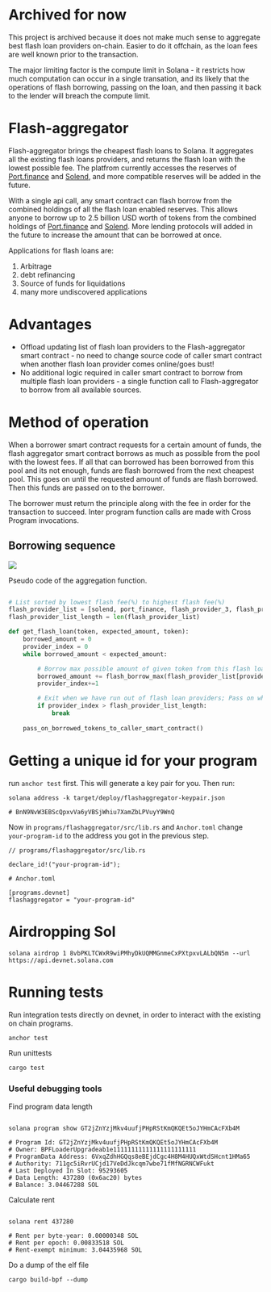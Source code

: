 # Archived for now
This project is archived because it does not make much sense to aggregate best flash loan providers on-chain. Easier to do it offchain, as the loan fees are well known prior to the transaction.

The major limiting factor is the compute limit in Solana - it restricts how much computation can occur in a single transation, and its likely that the operations of flash borrowing, passing on the loan, and then passing it back to the lender will breach the compute limit.

# Flash-aggregator

Flash-aggregator brings the cheapest flash loans to Solana. It aggregates all the existing flash loans providers, and returns the flash loan with the lowest possible fee. The platfrom currently accesses the reserves of [Port.finance](https://port.finance/) and [Solend](https://solend.fi/), and more compatible reserves will be added in the future.

With a single api call, any smart contract can flash borrow from the combined holdings of all the flash loan enabled reserves. This allows anyone to borrow up to 2.5 billion USD worth of tokens from the combined holdings of [Port.finance](https://port.finance/) and [Solend](https://solend.fi/). More lending protocols will added in the future to increase the amount that can be borrowed at once.

Applications for flash loans are:
1. Arbitrage
2. debt refinancing
3. Source of funds for liquidations
4. many more undiscovered applications

# Advantages
* Offload updating list of flash loan providers to the Flash-aggregator smart contract - no need to change source code of caller smart contract when another flash loan provider comes online/goes bust!
* No additional logic required in caller smart contract to borrow from multiple flash loan providers - a single function call to Flash-aggregator to borrow from all available sources.

# Method of operation
When a borrower smart contract requests for a certain amount of funds, the flash aggregator smart contract borrows as much as possible from the pool with the lowest fees. If all that can borrowed has been borrowed from this pool and its not enough, funds are flash borrowed from the next cheapest pool. This goes on until the requested amount of funds are flash borrowed. Then this funds are passed on to the borrower.

The borrower must return the principle along with the fee in order for the transaction to succeed.
Inter program function calls are made with Cross Program invocations.

## Borrowing sequence
[![](https://mermaid.ink/img/pako:eNp9kt1uwjAMhV_FytXQuhfoJqT9sMvdcBsJmcYtEW1SHIdpQrz7XEqHBtNy08g65_Oxm4OpoiNTmkS7TKGiN48NY_doA-jpkcVXvscg8BKZ4ycxYLrcl50q4DUGYazk1lS3mDYrbBqmBiWezO9DDZ4vtb8gU4eH-fyaUUJDshqrbcRwBxK3FArALmbtORsJ1zYlTdASeBg3CbnJdD_qoSaCPbaZbBgxH1EI4l5nndzFbaCffaTTKNV5FMiJEgwZtdEpZNIP1Dk4gKc1zwF57VXaUAGt32XvUHwMoEuJslGeYNqmKcq_O2GSzOHXWmaD0QZTmI64Q-_0Px8GlDUK78iaUq-OasytWGPDUaW51wy0cF6ppqyxTVQYzBKXX6EypXCmSXR-K2fV8Rv5NdNa)](https://mermaid-js.github.io/mermaid-live-editor/edit#pako:eNp9kt1uwjAMhV_FytXQuhfoJqT9sMvdcBsJmcYtEW1SHIdpQrz7XEqHBtNy08g65_Oxm4OpoiNTmkS7TKGiN48NY_doA-jpkcVXvscg8BKZ4ycxYLrcl50q4DUGYazk1lS3mDYrbBqmBiWezO9DDZ4vtb8gU4eH-fyaUUJDshqrbcRwBxK3FArALmbtORsJ1zYlTdASeBg3CbnJdD_qoSaCPbaZbBgxH1EI4l5nndzFbaCffaTTKNV5FMiJEgwZtdEpZNIP1Dk4gKc1zwF57VXaUAGt32XvUHwMoEuJslGeYNqmKcq_O2GSzOHXWmaD0QZTmI64Q-_0Px8GlDUK78iaUq-OasytWGPDUaW51wy0cF6ppqyxTVQYzBKXX6EypXCmSXR-K2fV8Rv5NdNa)

Pseudo code of the aggregation function.
```python

# List sorted by lowest flash fee(%) to highest flash fee(%)
flash_provider_list = [solend, port_finance, flash_provider_3, flash_provider_4]
flash_provider_list_length = len(flash_provider_list)

def get_flash_loan(token, expected_amount, token):
    borrowed_amount = 0
    provider_index = 0
    while borrowed_amount < expected_amount:

        # Borrow max possible amount of given token from this flash loan provider
        borrowed_amount += flash_borrow_max(flash_provider_list[provider_index], token )
        provider_index+=1

        # Exit when we have run out of flash loan providers; Pass on what we got.
        if provider_index > flash_provider_list_length:
            break
    
    pass_on_borrowed_tokens_to_caller_smart_contract()

```

# Getting a unique id for your program

run `anchor test` first. This will generate a key pair for you. Then run:
```
solana address -k target/deploy/flashaggregator-keypair.json 

# BnN9NvW3EBScQpxvVa6yVBSjWhiu7XamZbLPVuyY9WnQ
```

Now in `programs/flashaggregator/src/lib.rs` and `Anchor.toml` change `your-program-id` to the address you got in the previous step.
```
// programs/flashaggregator/src/lib.rs

declare_id!("your-program-id");
```

```
# Anchor.toml

[programs.devnet]
flashaggregator = "your-program-id"
```
# Airdropping Sol

```
solana airdrop 1 8vbPKLTCWxR9wiPMhyDkUQMMGnmeCxPXtpxvLALbQN5m --url https://api.devnet.solana.com
```

# Running tests


Run integration tests directly on devnet, in order to interact with the existing on chain programs.

```bash
anchor test
```

Run unittests

```bash
cargo test
```


### Useful debugging tools

Find program data length
```shell

solana program show GT2jZnYzjMkv4uufjPHpRStKmQKQEt5oJYHmCAcFXb4M

# Program Id: GT2jZnYzjMkv4uufjPHpRStKmQKQEt5oJYHmCAcFXb4M
# Owner: BPFLoaderUpgradeab1e11111111111111111111111
# ProgramData Address: 6VxqZdhHGQqs8eBEjdCgc4H8M4HUQxWtdSHcnt1HMa65
# Authority: 711gc5iRvrUCjd17VeDdJkcqm7wbe71fMfNGRNCWFukt
# Last Deployed In Slot: 95293605
# Data Length: 437280 (0x6ac20) bytes
# Balance: 3.04467288 SOL
```

Calculate rent
```shell

solana rent 437280

# Rent per byte-year: 0.00000348 SOL
# Rent per epoch: 0.00833518 SOL
# Rent-exempt minimum: 3.04435968 SOL

```


Do a dump of the elf file
```shell
cargo build-bpf --dump
```
